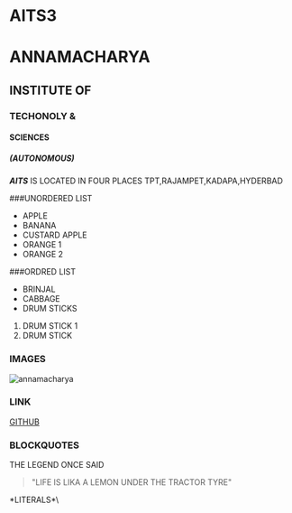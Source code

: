 #  AITS3
#  ANNAMACHARYA
## INSTITUTE OF
### TECHONOLY &
#### SCIENCES
##### (AUTONOMOUS)
***AITS*** IS  LOCATED IN FOUR PLACES TPT,RAJAMPET,KADAPA,HYDERBAD

###UNORDERED LIST
* APPLE
* BANANA
* CUSTARD APPLE
* ORANGE 1
* ORANGE 2

###ORDRED LIST
* BRINJAL
* CABBAGE
* DRUM STICKS
1. DRUM STICK 1
2. DRUM STICK 

### IMAGES
![annamacharya](https://www.google.com/search?q=annamacharya&rlz=1C1CHBD_enIN863IN863&tbm=isch&source=iu&ictx=1&fir=72Fc1bdrr8-qEM%253A%252CLgGUvoqfmFqpeM%252C%252Fm%252F01)

### LINK
[GITHUB](HTTP://GITHUB.COM)
### BLOCKQUOTES

THE LEGEND ONCE SAID
> "LIFE IS LIKA A LEMON UNDER THE TRACTOR TYRE"

\*LITERALS*\
